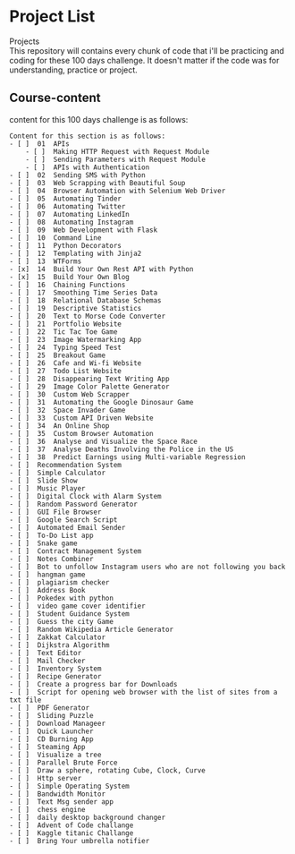 # Project List

<summary> Projects </summary>
This repository will contains every chunk of code that i'll be practicing and coding for these 100 days challenge. It doesn't matter if the code was for understanding, practice or project.

## Course-content

content for this 100 days challenge is as follows:


    Content for this section is as follows:
    - [ ]  01  APIs
        - [ ]  Making HTTP Request with Request Module
        - [ ]  Sending Parameters with Request Module
        - [ ]  APIs with Authentication
    - [ ]  02  Sending SMS with Python
    - [ ]  03  Web Scrapping with Beautiful Soup 
    - [ ]  04  Browser Automation with Selenium Web Driver
    - [ ]  05  Automating Tinder
    - [ ]  06  Automating Twitter
    - [ ]  07  Automating LinkedIn
    - [ ]  08  Automating Instagram
    - [ ]  09  Web Development with Flask
    - [ ]  10  Command Line
    - [ ]  11  Python Decorators
    - [ ]  12  Templating with Jinja2
    - [ ]  13  WTForms
    - [x]  14  Build Your Own Rest API with Python
    - [x]  15  Build Your Own Blog
    - [ ]  16  Chaining Functions
    - [ ]  17  Smoothing Time Series Data
    - [ ]  18  Relational Database Schemas
    - [ ]  19  Descriptive Statistics
    - [ ]  20  Text to Morse Code Converter
    - [ ]  21  Portfolio Website
    - [ ]  22  Tic Tac Toe Game
    - [ ]  23  Image Watermarking App
    - [ ]  24  Typing Speed Test
    - [ ]  25  Breakout Game
    - [ ]  26  Cafe and Wi-fi Website
    - [ ]  27  Todo List Website
    - [ ]  28  Disappearing Text Writing App
    - [ ]  29  Image Color Palette Generator
    - [ ]  30  Custom Web Scrapper
    - [ ]  31  Automating the Google Dinosaur Game
    - [ ]  32  Space Invader Game
    - [ ]  33  Custom API Driven Website
    - [ ]  34  An Online Shop
    - [ ]  35  Custom Browser Automation
    - [ ]  36  Analyse and Visualize the Space Race
    - [ ]  37  Analyse Deaths Involving the Police in the US
    - [ ]  38  Predict Earnings using Multi-variable Regression
    - [ ]  Recommendation System
    - [ ]  Simple Calculator
    - [ ]  Slide Show
    - [ ]  Music Player
    - [ ]  Digital Clock with Alarm System
    - [ ]  Random Password Generator
    - [ ]  GUI File Browser
    - [ ]  Google Search Script 
    - [ ]  Automated Email Sender
    - [ ]  To-Do List app
    - [ ]  Snake game
    - [ ]  Contract Management System
    - [ ]  Notes Combiner
    - [ ]  Bot to unfollow Instagram users who are not following you back
    - [ ]  hangman game
    - [ ]  plagiarism checker
    - [ ]  Address Book
    - [ ]  Pokedex with python
    - [ ]  video game cover identifier
    - [ ]  Student Guidance System
    - [ ]  Guess the city Game
    - [ ]  Random Wikipedia Article Generator
    - [ ]  Zakkat Calculator
    - [ ]  Dijkstra Algorithm
    - [ ]  Text Editor
    - [ ]  Mail Checker
    - [ ]  Inventory System
    - [ ]  Recipe Generator
    - [ ]  Create a progress bar for Downloads
    - [ ]  Script for opening web browser with the list of sites from a txt file
    - [ ]  PDF Generator
    - [ ]  Sliding Puzzle
    - [ ]  Download Manageer
    - [ ]  Quick Launcher
    - [ ]  CD Burning App
    - [ ]  Steaming App
    - [ ]  Visualize a tree
    - [ ]  Parallel Brute Force
    - [ ]  Draw a sphere, rotating Cube, Clock, Curve
    - [ ]  Http server
    - [ ]  Simple Operating System
    - [ ]  Bandwidth Monitor 
    - [ ]  Text Msg sender app
    - [ ]  chess engine
    - [ ]  daily desktop background changer
    - [ ]  Advent of Code challange
    - [ ]  Kaggle titanic Challange
    - [ ]  Bring Your umbrella notifier
